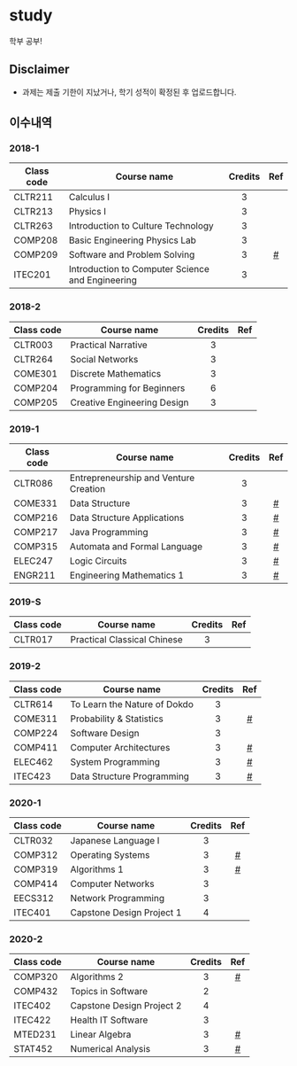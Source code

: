 # study

학부 공부!

## Disclaimer

- 과제는 제출 기한이 지났거나, 학기 성적이 확정된 후 업로드합니다.

## 이수내역

### 2018-1

| Class code | Course name                                      | Credits |        Ref         |
| ---------- | ------------------------------------------------ | :-----: | :----------------: |
| CLTR211    | Calculus I                                       |    3    |                    |
| CLTR213    | Physics I                                        |    3    |                    |
| CLTR263    | Introduction to Culture Technology               |    3    |                    |
| COMP208    | Basic Engineering Physics Lab                    |    3    |                    |
| COMP209    | Software and Problem Solving                     |    3    | [#](20181_COMP209) |
| ITEC201    | Introduction to Computer Science and Engineering |    3    |                    |

### 2018-2

| Class code | Course name                 | Credits | Ref |
| ---------- | --------------------------- | :-----: | :-: |
| CLTR003    | Practical Narrative         |    3    |     |
| CLTR264    | Social Networks             |    3    |     |
| COME301    | Discrete Mathematics        |    3    |     |
| COMP204    | Programming for Beginners   |    6    |     |
| COMP205    | Creative Engineering Design |    3    |     |

### 2019-1

| Class code | Course name                           | Credits |            Ref             |
| ---------- | ------------------------------------- | :-----: | :------------------------: |
| CLTR086    | Entrepreneurship and Venture Creation |    3    |                            |
| COME331    | Data Structure                        |    3    | [#](20191_COME331+COMP216) |
| COMP216    | Data Structure Applications           |    3    | [#](20191_COME331+COMP216) |
| COMP217    | Java Programming                      |    3    |     [#](20191_COMP217)     |
| COMP315    | Automata and Formal Language          |    3    |     [#](20191_COMP315)     |
| ELEC247    | Logic Circuits                        |    3    |     [#](20191_ELEC247)     |
| ENGR211    | Engineering Mathematics 1             |    3    |     [#](20191_ENGR211)     |

### 2019-S

| Class code | Course name                 | Credits | Ref |
| ---------- | --------------------------- | :-----: | :-: |
| CLTR017    | Practical Classical Chinese |    3    |     |

### 2019-2

| Class code | Course name                  | Credits |        Ref         |
| ---------- | ---------------------------- | :-----: | :----------------: |
| CLTR614    | To Learn the Nature of Dokdo |    3    |                    |
| COME311    | Probability & Statistics     |    3    | [#](20192_COME311) |
| COMP224    | Software Design              |    3    |                    |
| COMP411    | Computer Architectures       |    3    | [#](20192_COMP411) |
| ELEC462    | System Programming           |    3    | [#](20192_ELEC462) |
| ITEC423    | Data Structure Programming   |    3    | [#](20192_ITEC423) |

### 2020-1

| Class code | Course name               | Credits |        Ref         |
| ---------- | ------------------------- | :-----: | :----------------: |
| CLTR032    | Japanese Language I       |    3    |                    |
| COMP312    | Operating Systems         |    3    | [#](20201_COMP312) |
| COMP319    | Algorithms 1              |    3    | [#](20201_COMP319) |
| COMP414    | Computer Networks         |    3    |                    |
| EECS312    | Network Programming       |    3    |                    |
| ITEC401    | Capstone Design Project 1 |    4    |                    |

### 2020-2

| Class code | Course name               | Credits |        Ref         |
| ---------- | ------------------------- | :-----: | :----------------: |
| COMP320    | Algorithms 2              |    3    | [#](20202_COMP320) |
| COMP432    | Topics in Software        |    2    |                    |
| ITEC402    | Capstone Design Project 2 |    4    |                    |
| ITEC422    | Health IT Software        |    3    |                    |
| MTED231    | Linear Algebra            |    3    | [#](20202_MTED231) |
| STAT452    | Numerical Analysis        |    3    | [#](20202_STAT452) |
